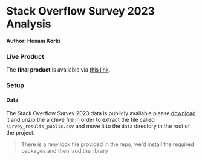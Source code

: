 # Stack Overflow Survey 2023 Analysis
**Author: Hesam Korki**

### Live Product

The **final product** is available via [this link](https://hesamkorki.github.io/stackoverflow-analysis/).


### Setup

#### Data
The Stack Overflow Survey 2023 data is publicly available please [download](https://cdn.stackoverflow.co/files/jo7n4k8s/production/49915bfd46d0902c3564fd9a06b509d08a20488c.zip/stack-overflow-developer-survey-2023.zip) it and unzip the archive file in order to extract the file called `survey_results_public.csv` and move it to the `data` directory in the root of the project.

> There is a renv.lock file provided in the repo, we'd install the required packages and then laod the library
